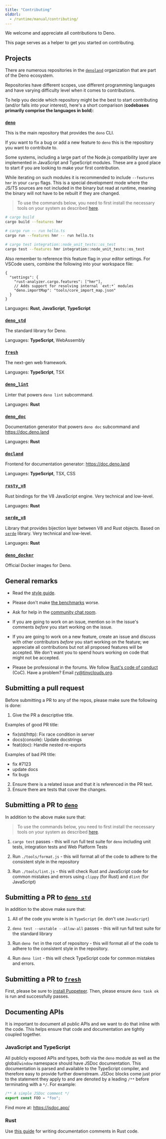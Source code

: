 ```yaml
---
title: "Contributing"
oldUrl:
  - /runtime/manual/contributing/
---
```


We welcome and appreciate all contributions to Deno.

This page serves as a helper to get you started on contributing.

## Projects

There are numerous repositories in the [`denoland`](https://github.com/denoland)
organization that are part of the Deno ecosystem.

Repositories have different scopes, use different programming languages and have
varying difficulty level when it comes to contributions.

To help you decide which repository might be the best to start contributing
(and/or falls into your interest), here's a short comparison (**codebases
primarily comprise the languages in bold**):

### [`deno`](https://github.com/denoland/deno)

This is the main repository that provides the `deno` CLI.

If you want to fix a bug or add a new feature to `deno` this is the repository
you want to contribute to.

Some systems, including a large part of the Node.js compatibility layer are
implemented in JavaScript and TypeScript modules. These are a good place to
start if you are looking to make your first contribution.

While iterating on such modules it is recommended to include `--features hmr` in
your `cargo` flags. This is a special development mode where the JS/TS sources
are not included in the binary but read at runtime, meaning the binary will not
have to be rebuilt if they are changed.

> To use the commands below, you need to first install the necessary tools on
> your system as described [here](building_from_source).

```sh
# cargo build
cargo build --features hmr

# cargo run -- run hello.ts
cargo run --features hmr -- run hello.ts

# cargo test integration::node_unit_tests::os_test
cargo test --features hmr integration::node_unit_tests::os_test
```

Also remember to reference this feature flag in your editor settings. For VSCode
users, combine the following into your workspace file:

```jsonc
{
  "settings": {
    "rust-analyzer.cargo.features": ["hmr"],
    // Adds support for resolving internal `ext:*` modules
    "deno.importMap": "tools/core_import_map.json"
  }
}
```

Languages: **Rust**, **JavaScript**, **TypeScript**

### [`deno_std`](https://github.com/denoland/deno_std)

The standard library for Deno.

Languages: **TypeScript**, WebAssembly

### [`fresh`](https://github.com/denoland/fresh)

The next-gen web framework.

Languages: **TypeScript**, TSX

### [`deno_lint`](https://github.com/denoland/deno_lint)

Linter that powers `deno lint` subcommand.

Languages: **Rust**

### [`deno_doc`](https://github.com/denoland/deno_doc)

Documentation generator that powers `deno doc` subcommand and
https://doc.deno.land

Languages: **Rust**

### [`docland`](https://github.com/denoland/docland)

Frontend for documentation generator: https://doc.deno.land

Languages: **TypeScript**, TSX, CSS

### [`rusty_v8`](https://github.com/denoland/rusty_v8)

Rust bindings for the V8 JavaScript engine. Very technical and low-level.

Languages: **Rust**

### [`serde_v8`](https://github.com/denoland/deno_core/tree/main/serde_v8)

Library that provides bijection layer between V8 and Rust objects. Based on
[`serde`](https://crates.io/crates/serde) library. Very technical and low-level.

Languages: **Rust**

### [`deno_docker`](https://github.com/denoland/deno_docker)

Official Docker images for Deno.

## General remarks

- Read the [style guide](./style_guide.md).

- Please don't make [the benchmarks](https://deno.land/benchmarks) worse.

- Ask for help in the [community chat room](https://discord.gg/deno).

- If you are going to work on an issue, mention so in the issue's comments
  _before_ you start working on the issue.

- If you are going to work on a new feature, create an issue and discuss with
  other contributors _before_ you start working on the feature; we appreciate
  all contributions but not all proposed features will be accepted. We don't
  want you to spend hours working on code that might not be accepted.

- Please be professional in the forums. We follow
  [Rust's code of conduct](https://www.rust-lang.org/policies/code-of-conduct)
  (CoC). Have a problem? Email [ry@tinyclouds.org](mailto:ry@tinyclouds.org).

## Submitting a pull request

Before submitting a PR to any of the repos, please make sure the following is
done:

1. Give the PR a descriptive title.

Examples of good PR title:

- fix(std/http): Fix race condition in server
- docs(console): Update docstrings
- feat(doc): Handle nested re-exports

Examples of bad PR title:

- fix #7123
- update docs
- fix bugs

2. Ensure there is a related issue and that it is referenced in the PR text.
3. Ensure there are tests that cover the changes.

## Submitting a PR to [`deno`](https://github.com/denoland/deno)

In addition to the above make sure that:

> To use the commands below, you need to first install the necessary tools on
> your system as described [here](building_from_source).

1. `cargo test` passes - this will run full test suite for `deno` including unit
   tests, integration tests and Web Platform Tests

1. Run `./tools/format.js` - this will format all of the code to adhere to the
   consistent style in the repository

1. Run `./tools/lint.js` - this will check Rust and JavaScript code for common
   mistakes and errors using `clippy` (for Rust) and `dlint` (for JavaScript)

## Submitting a PR to [`deno_std`](https://github.com/denoland/deno_std)

In addition to the above make sure that:

1. All of the code you wrote is in `TypeScript` (ie. don't use `JavaScript`)

1. `deno test --unstable --allow-all` passes - this will run full test suite for
   the standard library

1. Run `deno fmt` in the root of repository - this will format all of the code
   to adhere to the consistent style in the repository.

1. Run `deno lint` - this will check TypeScript code for common mistakes and
   errors.

## Submitting a PR to [`fresh`](https://github.com/denoland/fresh)

First, please be sure to
[install Puppeteer](https://github.com/lucacasonato/deno-puppeteer#installation).
Then, please ensure `deno task ok` is run and successfully passes.

## Documenting APIs

It is important to document all public APIs and we want to do that inline with
the code. This helps ensure that code and documentation are tightly coupled
together.

### JavaScript and TypeScript

All publicly exposed APIs and types, both via the `deno` module as well as the
global/`window` namespace should have JSDoc documentation. This documentation is
parsed and available to the TypeScript compiler, and therefore easy to provide
further downstream. JSDoc blocks come just prior to the statement they apply to
and are denoted by a leading `/**` before terminating with a `*/`. For example:

```ts
/** A simple JSDoc comment */
export const FOO = "foo";
```

Find more at: https://jsdoc.app/

### Rust

Use
[this guide](https://doc.rust-lang.org/rustdoc/how-to-write-documentation.html)
for writing documentation comments in Rust code.
